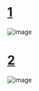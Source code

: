 # [1](/first)

![image](https://user-images.githubusercontent.com/77034153/221456170-5ed8f37c-34e4-49f3-88f8-adf85fd291bc.png)

# [2](/second)

![image](https://user-images.githubusercontent.com/77034153/221456187-45e004a1-9de0-4455-afca-fa18ce725957.png)


